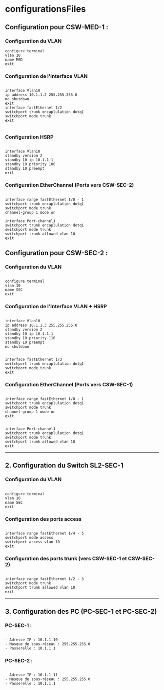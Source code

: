 # configurationsFiles

## Configuration pour **CSW-MED-1** :

### Configuration du VLAN

```
configure terminal
vlan 10
name MED
exit

```

### Configuration de l'interface VLAN

```

interface Vlan10
ip address 10.1.1.2 255.255.255.0
no shutdown
exit
interface fastEthernet 1/2
switchport trunk encaplulation dotq1
switchport mode trunk
exit


```

### Configuration HSRP

```

interface Vlan10
standby version 2
standby 10 ip 10.1.1.1
standby 10 priority 100
standby 10 preempt
exit

```

### Configuration EtherChannel (Ports vers CSW-SEC-2)

```

interface range fastEthernet 1/0 - 1
switchport trunk encaplulation dotq1
switchport mode trunk
channel-group 1 mode on

interface Port-channel1
switchport trunk encaplulation dotq1
switchport mode trunk
switchport trunk allowed vlan 10
exit

```

## Configuration pour **CSW-SEC-2** :

### Configuration du VLAN

```

configure terminal
vlan 10
name SEC
exit

```

### Configuration de l'interface VLAN + HSRP

```

interface Vlan10
ip address 10.1.1.3 255.255.255.0
standby version 2
standby 10 ip 10.1.1.1
standby 10 priority 110
standby 10 preempt
no shutdown


interface fastEthernet 1/3
switchport trunk encaplulation dotq1
switchport mode trunk
exit

```



### Configuration EtherChannel (Ports vers CSW-SEC-1)

```

interface range fastEthernet 1/0 - 1
switchport trunk encaplulation dotq1
switchport mode trunk
channel-group 1 mode on
exit


interface Port-channel1
switchport trunk encaplulation dotq1
switchport mode trunk
switchport trunk allowed vlan 10
exit

```



---

## 2. **Configuration du Switch SL2-SEC-1**


### Configuration du VLAN

```

configure terminal
vlan 10
name SEC
exit

```

### Configuration des ports access

```

interface range fastEthernet 1/4 - 5
switchport mode access
switchport access vlan 10
exit

```

### Configuration des ports trunk (vers CSW-SEC-1 et CSW-SEC-2)

```

interface range fastEthernet 1/2 - 3
switchport mode trunk
switchport trunk allowed vlan 10
exit

```


---

## 3. **Configuration des PC (PC-SEC-1 et PC-SEC-2)**

### **PC-SEC-1** :

```

- Adresse IP : 10.1.1.10
- Masque de sous-réseau : 255.255.255.0
- Passerelle : 10.1.1.1

```

### **PC-SEC-2** :

```

- Adresse IP : 10.1.1.11
- Masque de sous-réseau : 255.255.255.0
- Passerelle : 10.1.1.1

```
